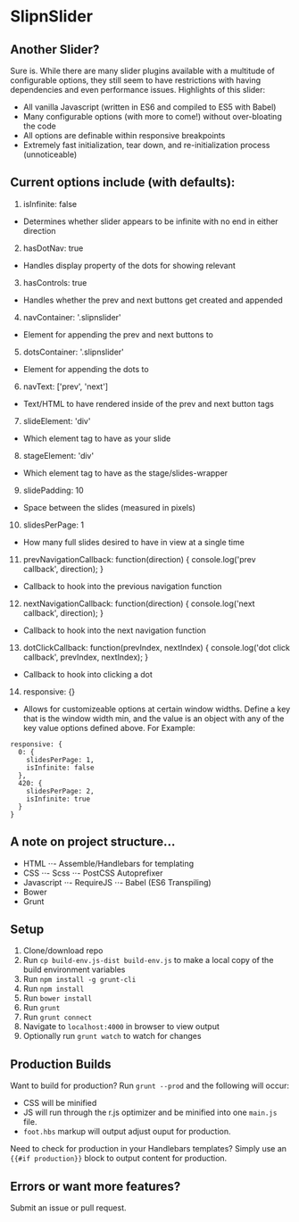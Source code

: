 # SlipnSlider

## Another Slider?

Sure is. While there are many slider plugins available with a multitude of configurable options, they still seem to have restrictions with having dependencies and even performance issues. Highlights of this slider:

- All vanilla Javascript (written in ES6 and compiled to ES5 with Babel)
- Many configurable options (with more to come!) without over-bloating the code
- All options are definable within responsive breakpoints
- Extremely fast initialization, tear down, and re-initialization process (unnoticeable)



## Current options include (with defaults):

1. isInfinite: false
- Determines whether slider appears to be infinite with no end in either direction

2. hasDotNav: true
- Handles display property of the dots for showing relevant

3. hasControls: true
- Handles whether the prev and next buttons get created and appended

4. navContainer: '.slipnslider'
- Element for appending the prev and next buttons to

5. dotsContainer: '.slipnslider'
- Element for appending the dots to

6. navText: ['prev', 'next']
- Text/HTML to have rendered inside of the prev and next button tags

7. slideElement: 'div'
- Which element tag to have as your slide

8. stageElement: 'div'
- Which element tag to have as the stage/slides-wrapper

9. slidePadding: 10
- Space between the slides (measured in pixels)

10. slidesPerPage: 1
- How many full slides desired to have in view at a single time

11. prevNavigationCallback: function(direction) { console.log('prev callback', direction); }
- Callback to hook into the previous navigation function

12. nextNavigationCallback: function(direction) { console.log('next callback', direction); }
- Callback to hook into the next navigation function

13. dotClickCallback: function(prevIndex, nextIndex) { console.log('dot click callback', prevIndex, nextIndex); }
- Callback to hook into clicking a dot

14. responsive: {}
- Allows for customizeable options at certain window widths. Define a key that is the window width min, and the value is an object with any of the key value options defined above. For Example:


```
responsive: {
  0: {
    slidesPerPage: 1,
    isInfinite: false
  },
  420: {
    slidesPerPage: 2,
    isInfinite: true
  }
}
```

## A note on project structure...

- HTML
⋅⋅- Assemble/Handlebars for templating
- CSS
⋅⋅- Scss
⋅⋅- PostCSS Autoprefixer
- Javascript
⋅⋅- RequireJS
⋅⋅- Babel (ES6 Transpiling)
- Bower
- Grunt


## Setup

1. Clone/download repo
2. Run `cp build-env.js-dist build-env.js` to make a local copy of the build environment variables
3. Run `npm install -g grunt-cli`
4. Run `npm install`
5. Run `bower install`
6. Run `grunt`
7. Run `grunt connect`
8. Navigate to `localhost:4000` in browser to view output
9. Optionally run `grunt watch` to watch for changes


## Production Builds
Want to build for production? Run `grunt --prod` and the following will occur:
- CSS will be minified
- JS will run through the r.js optimizer and be minified into one `main.js` file.
- `foot.hbs` markup will output adjust ouput for production.

Need to check for production in your Handlebars templates? Simply use an `{{#if production}}` block to output content for production.


## Errors or want more features?

Submit an issue or pull request.
